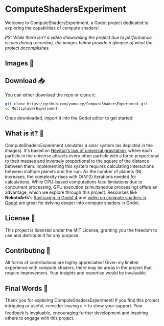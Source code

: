 # ComputeShadersExperiment

Welcome to ComputeShadersExperiment, a Godot project dedicated to exploring the capabilities of compute shaders!

_PS: While there isn't a video showcasing the project due to performance issues during recording, the images below provide a glimpse of what the project accomplishes._

## Images 🎥


## Download 📥
You can either download the repo or clone it:

```bash
git clone https://github.com/yunusey/ComputeShadersExperiment.git
cd MultiplayerExperiment
```

Once downloaded, import it into the Godot editor to get started!

## What is it? 🤔
ComputeShadersExperiment simulates a solar system (as depicted in the images). It's based on [Newton's law of universal gravitation](https://en.wikipedia.org/wiki/Newton's_law_of_universal_gravitation), where each particle in the universe attracts every other particle with a force proportional to their masses and inversely proportional to the square of the distance between them. Implementing this system requires calculating interactions between multiple planets and the sun. As the number of planets (N) increases, the complexity rises with O(N^2) iterations needed for calculations. While CPU-based computations face limitations due to concurrent processing, GPU execution (simultaneous processing) offers an advantage, which we explore through this project. Resources like **NekotoArts**'s [Raytracing in Godot 4](https://github.com/nekotogd/Raytracing_Godot4/) and [video on compute shaders in Godot](https://www.youtube.com/watch?v=ueUMr92GQJc) are great for delving deeper into compute shaders in Godot.

## License 📃
This project is licensed under the MIT License, granting you the freedom to use and distribute it for any purpose.

## Contributing 🤝
All forms of contributions are highly appreciated! Given my limited experience with compute shaders, there may be areas in the project that require improvement. Your insights and expertise would be invaluable.

## Final Words 💬
Thank you for exploring ComputeShadersExperiment! If you find this project intriguing or useful, consider leaving a ⭐️ to show your support. Your feedback is invaluable, encouraging further development and inspiring others to engage with this project.
